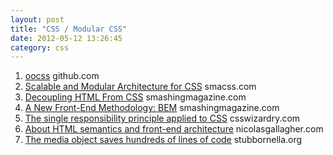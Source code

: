 ```yaml
---
layout: post
title: "CSS / Modular CSS"
date: 2012-05-12 13:26:45
category: css
---
```


1. [oocss](https://github.com/stubbornella/oocss)
<span>github.com</span>
2. [Scalable and Modular Architecture for CSS](http://smacss.com/)
<span>smacss.com</span>
3. [Decoupling HTML From CSS](http://coding.smashingmagazine.com/2012/04/20/decoupling-html-from-css/)
<span>smashingmagazine.com</span>
4. [A New Front-End Methodology: BEM](http://coding.smashingmagazine.com/2012/04/16/a-new-front-end-methodology-bem/)
<span>smashingmagazine.com</span>
5. [The single responsibility principle applied to CSS](http://csswizardry.com/2012/04/the-single-responsibility-principle-applied-to-css/)
<span>csswizardry.com</span>
6. [About HTML semantics and front-end architecture](http://nicolasgallagher.com/about-html-semantics-front-end-architecture/)
<span>nicolasgallagher.com</span>
7. [The media object saves hundreds of lines of code](http://www.stubbornella.org/content/2010/06/25/the-media-object-saves-hundreds-of-lines-of-code/)
<span>stubbornella.org</span>